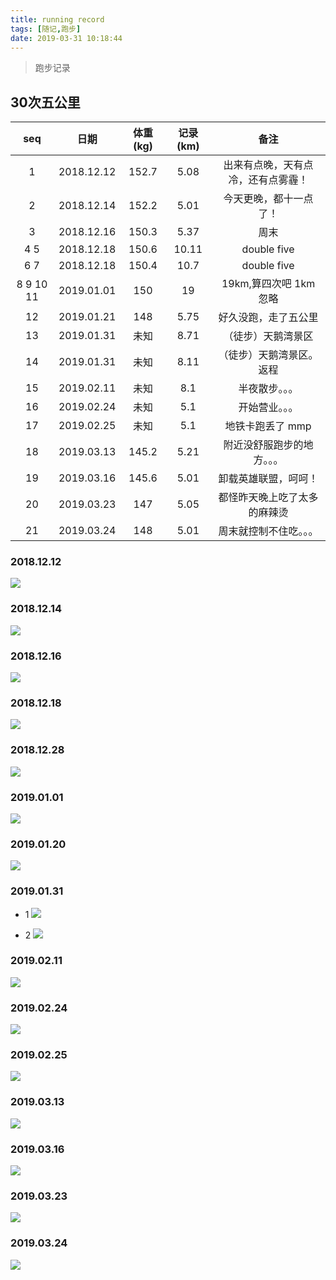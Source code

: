 ```yaml
---
title: running record
tags: [随记,跑步]
date: 2019-03-31 10:18:44
---
```


> 跑步记录


## 30次五公里

|seq |        日期           |  体重(kg)| 记录(km) |       备注   |
|:---: |            :---:          | :---------: |   :----------:| :----------:|
|1     | 2018.12.12     |   152.7    |  5.08          | 出来有点晚，天有点冷，还有点雾霾！ | 
|2      | 2018.12.14     |   152.2    |  5.01          | 今天更晚，都十一点了！ | 
|3      | 2018.12.16     |   150.3    |  5.37          | 周末 | 
| 4 5  | 2018.12.18     |   150.6    |  10.11        | double five| 
| 6 7  |2018.12.18     |   150.4    |  10.7           | double five| 
| 8 9 10 11 |2019.01.01     |   150    |  19           | 19km,算四次吧 1km 忽略| 
| 12 |2019.01.21     |   148    |  5.75           | 好久没跑，走了五公里| 
| 13 |2019.01.31     |   未知    |  8.71          | （徒步）天鹅湾景区| 
| 14 |2019.01.31     |   未知    |  8.11           |（徒步）天鹅湾景区。返程 | 
| 15 |2019.02.11     |   未知   |  8.1           | 半夜散步。。。| 
| 16 |2019.02.24     |   未知   |  5.1           | 开始营业。。。| 
| 17 |2019.02.25     |   未知   |  5.1           | 地铁卡跑丢了 mmp| 
| 18 |2019.03.13     |   145.2   |  5.21           | 附近没舒服跑步的地方。。。| 
| 19 |2019.03.16     |   145.6   |  5.01           | 卸载英雄联盟，呵呵！| 
| 20 |2019.03.23     |   147   |  5.05           | 都怪昨天晚上吃了太多的麻辣烫| 
| 21 |2019.03.24     |   148   |  5.01           | 周末就控制不住吃。。。| 


<!--more-->

### 2018.12.12

![](https://beer-1256523277.cos.ap-shanghai.myqcloud.com/keep/2018.12.12.jpg)


### 2018.12.14

![](https://beer-1256523277.cos.ap-shanghai.myqcloud.com/keep/2018.12.14.jpg)


### 2018.12.16
![](https://beer-1256523277.cos.ap-shanghai.myqcloud.com/keep/2018.12.16.jpg)

### 2018.12.18
![](https://beer-1256523277.cos.ap-shanghai.myqcloud.com/keep/2018.12.18.jpg)


### 2018.12.28
![](https://beer-1256523277.cos.ap-shanghai.myqcloud.com/keep/20181228.jpg)

### 2019.01.01
![](https://beer-1256523277.cos.ap-shanghai.myqcloud.com/keep/20190101124655.jpg)


### 2019.01.20
![](https://beer-1256523277.cos.ap-shanghai.myqcloud.com/blog/201901211022.jpg)


### 2019.01.31
- 1
![](https://beer-1256523277.cos.ap-shanghai.myqcloud.com/keep/2019013101.jpg
)

- 2
![](https://beer-1256523277.cos.ap-shanghai.myqcloud.com/keep/2019013102.jpg
)

### 2019.02.11
![](https://beer-1256523277.cos.ap-shanghai.myqcloud.com/keep/20190211.jpg)

### 2019.02.24
![](https://beer-1256523277.cos.ap-shanghai.myqcloud.com/beer/keep/2019_02_24.jpg
)

### 2019.02.25
![](https://beer-1256523277.cos.ap-shanghai.myqcloud.com/beer/keep/2019.02.25.png
)

### 2019.03.13

![](https://beer-1256523277.cos.ap-shanghai.myqcloud.com/blog/keep/2019_03_13.jpeg
)

### 2019.03.16

![](https://beer-1256523277.cos.ap-shanghai.myqcloud.com/beer/blog/running_record_20190316.png
)

### 2019.03.23
![](https://beer-1256523277.cos.ap-shanghai.myqcloud.com/beer/blog/keep/2019_03_23.png
)

### 2019.03.24

![](https://beer-1256523277.cos.ap-shanghai.myqcloud.com/beer/blog/keep/2019_03_24.png
)